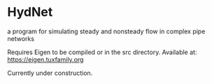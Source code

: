 # HydNet
a program for simulating steady and nonsteady flow in complex pipe networks

Requires Eigen to be compiled or in the src directory. Available at: https://eigen.tuxfamily.org

Currently under construction.
